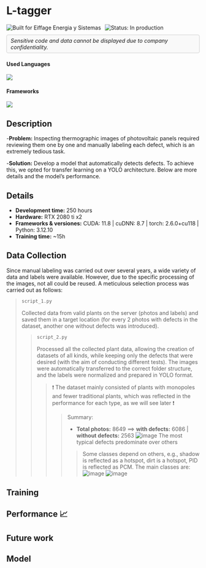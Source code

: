 # L-tagger

<div style="display: flex; align-items: center; gap: 10px; flex-wrap: wrap;">
  <!-- Built for badge -->
  <img src="https://img.shields.io/badge/Built%20for-Eiffage%20Energia%20y%20Sistemas-blue" alt="Built for Eiffage Energia y Sistemas" />
  <img src="https://img.shields.io/badge/Status-in%20production-green" alt="Status: In production" />
  
  <!-- Confidentiality notice in a box -->
  <div style="border: 1px solid #ccc; padding: 6px 10px; border-radius: 4px; background-color: #f9f9f9;">
    <em>Sensitive code and data cannot be displayed due to company confidentiality.</em>
  </div>
</div>

<h4>Used Languages</h4>
<span> 
  <img src="https://img.shields.io/badge/python-3670A0?style=for-the-badge&logo=python&logoColor=ffdd54" />
</span>

<h4> Frameworks </h4>
<span>
  <img src="https://img.shields.io/badge/PyTorch-%23EE4C2C.svg?style=for-the-badge&logo=PyTorch&logoColor=white">
</span>

## Description
-**Problem:** Inspecting thermographic images of photovoltaic panels required reviewing them one by one and manually labeling each defect, which is an extremely tedious task.

-**Solution:** Develop a model that automatically detects defects. To achieve this, we opted for transfer learning on a YOLO architecture. Below are more details and the model’s performance.

## Details
- **Development time:** 250 hours  
- **Hardware:** RTX 2080 ti x2
- **Frameworks & versiones:** CUDA: 11.8 | cuDNN: 8.7 | torch: 2.6.0+cu118 | Python: 3.12.10
- **Training time:** ~15h

## Data Collection
Since manual labeling was carried out over several years, a wide variety of data and labels were available. However, due to the specific processing of the images, not all could be reused. A meticulous selection process was carried out as follows:

> ```python
>script_1.py
>```
> Collected data from valid plants on the server (photos and labels) and saved them in a target location (for every 2 photos with defects in the dataset, another one without defects was introduced).
>
> > ```python
> >script_2.py
> >```
> > Processed all the collected plant data, allowing the creation of datasets of all kinds, while keeping only the defects that were desired (with the aim of conducting different tests). The images were automatically transferred to the correct folder structure, and the labels were normalized and prepared in YOLO format.
> > > ❗ The dataset mainly consisted of plants with monopoles and fewer traditional plants, which was reflected in the performance for each type, as we will see later ❗
> > > > Summary:
> > > > - **Total photos:**  8649 ==> **with defects:** 6086 | **without defects:** 2563
> > > >  ![image](https://github.com/user-attachments/assets/06771cab-4805-4ddd-ba3e-6e137c282673)
> > > > The most typical defects predominate over others
> > > > > Some classes depend on others, e.g., shadow is reflected as a hotspot, dirt is a hotspot, PID is reflected as PCM. The main classes are:
> > > > > ![image](https://github.com/user-attachments/assets/53ac3977-0898-4e20-86e5-c7f43aa9c3ff)
> > > > > ![image](https://github.com/user-attachments/assets/c61566ce-97f5-4145-beef-970c0bf318a2)



## Training


## Performance 📈

## Future work

## Model

